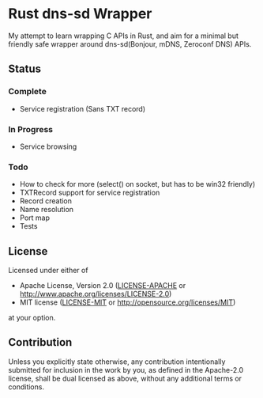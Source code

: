 # Rust dns-sd Wrapper

My attempt to learn wrapping C APIs in Rust, and aim for a minimal but friendly safe wrapper around dns-sd(Bonjour, mDNS, Zeroconf DNS) APIs.

## Status

### Complete
- Service registration (Sans TXT record)

### In Progress
- Service browsing

### Todo
- How to check for more (select() on socket, but has to be win32 friendly)
- TXTRecord support for service registration
- Record creation
- Name resolution
- Port map
- Tests

## License

Licensed under either of

 * Apache License, Version 2.0
   ([LICENSE-APACHE](LICENSE-APACHE) or http://www.apache.org/licenses/LICENSE-2.0)
 * MIT license
   ([LICENSE-MIT](LICENSE-MIT) or http://opensource.org/licenses/MIT)

at your option.

## Contribution

Unless you explicitly state otherwise, any contribution intentionally submitted
for inclusion in the work by you, as defined in the Apache-2.0 license, shall be
dual licensed as above, without any additional terms or conditions.
